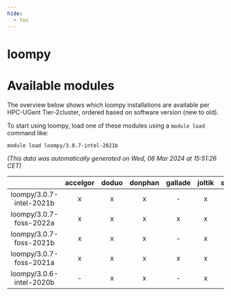 ```yaml
---
hide:
  - toc
---
```


loompy
======

# Available modules


The overview below shows which loompy installations are available per HPC-UGent Tier-2cluster, ordered based on software version (new to old).

To start using loompy, load one of these modules using a `module load` command like:

```shell
module load loompy/3.0.7-intel-2021b
```

*(This data was automatically generated on Wed, 06 Mar 2024 at 15:51:26 CET)*  

| |accelgor|doduo|donphan|gallade|joltik|skitty|
| :---: | :---: | :---: | :---: | :---: | :---: | :---: |
|loompy/3.0.7-intel-2021b|x|x|x|-|x|x|
|loompy/3.0.7-foss-2022a|x|x|x|x|x|x|
|loompy/3.0.7-foss-2021b|x|x|x|-|x|x|
|loompy/3.0.7-foss-2021a|x|x|x|x|x|x|
|loompy/3.0.6-intel-2020b|-|x|x|-|x|x|

